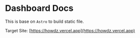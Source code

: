 # Dashboard Docs

This is base on `Astro` to build static file.

Target Site: [https://howdz.vercel.app](https://howdz.vercel.app)
